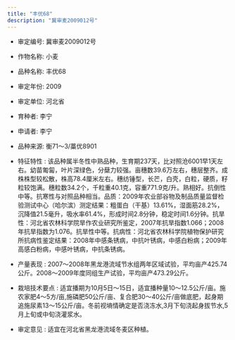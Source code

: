 ```yaml
---
title: "丰优68"
description: "冀审麦2009012号"
---
```

* 审定编号:  冀审麦2009012号

*  作物名称:  小麦

*  品种名称:  丰优68

*  审定年份:  2009

*  审定单位:  河北省

* 育种者:  李宁

*  申请者:  李宁

*  品种来源:  衡71～3/藁优8901

*  特征特性 : 
该品种属半冬性中熟品种，生育期237天，比对照沧6001早1天左右。幼苗匍匐，叶片深绿色，分蘖力较强。亩穗数39.6万左右，穗层整齐。成株株型较松散，株高78.4厘米左右。穗纺锤型，长芒，白壳，白粒，硬质，籽粒较饱满。穗粒数34.2个，千粒重40.1克，容重771.9克/升。熟相好。抗倒性中等。抗寒性与对照品种相当。品质：2009年农业部谷物及制品质量监督检验测试中心（哈尔滨）测定结果：粗蛋白（干基）13.61%，湿面筋28.2%，沉降值21.5毫升，吸水率61.4%，形成时间2.8分钟，稳定时间1.6分钟。抗旱性：河北省农林科学院旱作农业研究所鉴定，2007年抗旱指数1.066；2008年抗旱指数为1.076。抗旱性中等。抗病性：河北省农林科学院植物保护研究所抗病性鉴定结果：2008年中感条锈病，中抗叶锈病，中感白粉病；2009年高感白粉病，中感叶锈病，中抗条锈病。
 
*  产量表现 : 
2007～2008年黑龙港流域节水组两年区域试验，平均亩产425.74公斤。2008～2009年度同组生产试验，平均亩产473.29公斤。

*  栽培技术要点 : 
适宜播期为10月5日～15日，适宜播种量10～12.5公斤/亩。施农家肥4～5方/亩,施磷肥50公斤/亩、复合肥30～40公斤/亩做底肥，起身期追施尿素13～15公斤/亩。冬前视墒情确定是否浇冻水,3月下旬浇起身拔节水,5月上旬或中旬浇灌浆水。

*  审定意见 : 
适宜在河北省黑龙港流域冬麦区种植。
